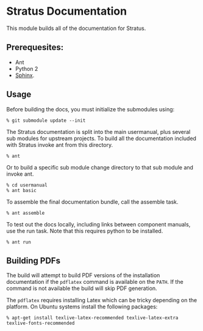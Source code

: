 # Stratus Documentation

This module builds all of the documentation for Stratus. 

## Prerequesites:

* Ant
* Python 2
* [Sphinx](http://sphinx-doc.org/).

## Usage

Before building the docs, you must initialize the submodules using:

    % git submodule update --init

The Stratus documentation is split into the main usermanual, plus several sub modules for upstream projects. To build all the documentation included with Stratus invoke ant from this directory.

    % ant
    
Or to build a specific sub module change directory to that sub module and invoke ant.

    % cd usermanual
    % ant basic

To assemble the final documentation bundle, call the assemble task.

    % ant assemble

To test out the docs locally, including links between component manuals, use the run task. Note that this requires python to be installed.

    % ant run

## Building PDFs

The build will attempt to build PDF versions of the installation documentation
if the `pdflatex` command is available on the ``PATH``. If the command is
not available the build will skip PDF generation.

The ``pdflatex`` requires installing Latex which can be tricky depending on the
platform. On Ubuntu systems install the following packages:

    % apt-get install texlive-latex-recommended texlive-latex-extra texlive-fonts-recommended
